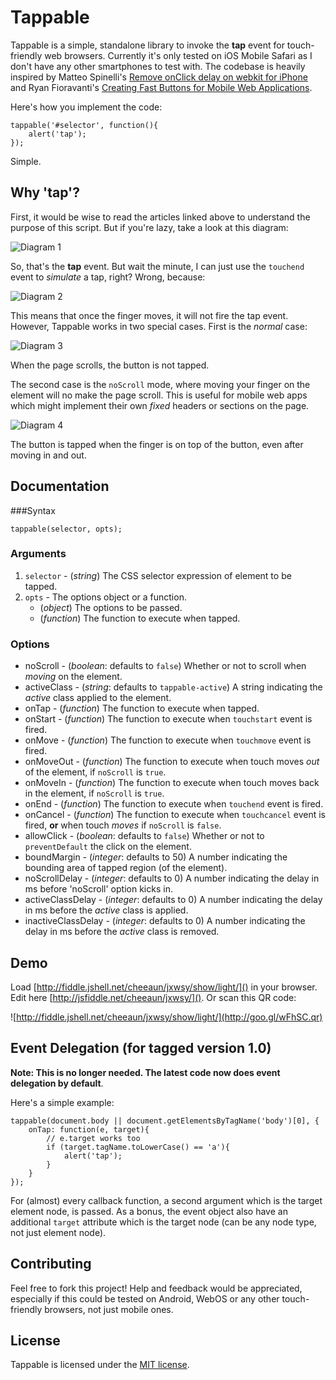 Tappable
========

Tappable is a simple, standalone library to invoke the **tap** event for touch-friendly web browsers. Currently it's only tested on iOS Mobile Safari as I don't have any other smartphones to test with. The codebase is heavily inspired by Matteo Spinelli's [Remove onClick delay on webkit for iPhone](http://cubiq.org/remove-onclick-delay-on-webkit-for-iphone) and Ryan Fioravanti's [Creating Fast Buttons for Mobile Web Applications](http://code.google.com/mobile/articles/fast_buttons.html).

Here's how you implement the code:

	tappable('#selector', function(){
		alert('tap');
	});

Simple.

Why 'tap'?
----------

First, it would be wise to read the articles linked above to understand the purpose  of this script. But if you're lazy, take a look at this diagram:

![Diagram 1](https://github.com/cheeaun/tappable/raw/master/diagrams/diagram-1.png)

So, that's the **tap** event. But wait the minute, I can just use the `touchend` event to *simulate* a tap, right? Wrong, because:

![Diagram 2](https://github.com/cheeaun/tappable/raw/master/diagrams/diagram-2.png)

This means that once the finger moves, it will not fire the tap event. However, Tappable works in two special cases. First is the *normal* case:

![Diagram 3](https://github.com/cheeaun/tappable/raw/master/diagrams/diagram-3.png)

When the page scrolls, the button is not tapped.

The second case is the `noScroll` mode, where moving your finger on the element will no make the page scroll. This is useful for mobile web apps which might implement their own *fixed* headers or sections on the page.

![Diagram 4](https://github.com/cheeaun/tappable/raw/master/diagrams/diagram-4.png)

The button is tapped when the finger is on top of the button, even after moving in and out.

Documentation
-------------

###Syntax

	tappable(selector, opts);

### Arguments

1. `selector` - (*string*) The CSS selector expression of element to be tapped.
2. `opts` - The options object or a function.
	* (*object*) The options to be passed.
	* (*function*) The function to execute when tapped.

### Options

* noScroll - (*boolean*: defaults to `false`) Whether or not to scroll when *moving* on the element.
* activeClass - (*string*: defaults to `tappable-active`) A string indicating the *active* class applied to the element.
* onTap - (*function*) The function to execute when tapped.
* onStart - (*function*) The function to execute when `touchstart` event is fired.
* onMove - (*function*) The function to execute when `touchmove` event is fired.
* onMoveOut - (*function*) The function to execute when touch moves *out* of the element, if `noScroll` is `true`.
* onMoveIn - (*function*) The function to execute when touch moves back in the element, if `noScroll` is `true`.
* onEnd - (*function*) The function to execute when `touchend` event is fired.
* onCancel - (*function*) The function to execute when `touchcancel` event is fired, **or** when touch *moves* if `noScroll` is `false`.
* allowClick - (*boolean*: defaults to `false`) Whether or not to `preventDefault` the click on the element.
* boundMargin - (*integer*: defaults to 50) A number indicating the bounding area of tapped region (of the element).
* noScrollDelay - (*integer*: defaults to 0) A number indicating the delay in ms before 'noScroll' option kicks in.
* activeClassDelay - (*integer*: defaults to 0) A number indicating the delay in ms before the *active* class is applied.
* inactiveClassDelay - (*integer*: defaults to 0) A number indicating the delay in ms before the *active* class is removed.

Demo
----

Load [http://fiddle.jshell.net/cheeaun/jxwsy/show/light/]() in your browser. Edit here [http://jsfiddle.net/cheeaun/jxwsy/](). Or scan this QR code:

![http://fiddle.jshell.net/cheeaun/jxwsy/show/light/](http://goo.gl/wFhSC.qr)

Event Delegation (for tagged version 1.0)
----------------------------------------

**Note: This is no longer needed. The latest code now does event delegation by default**.

Here's a simple example:

	tappable(document.body || document.getElementsByTagName('body')[0], {
		onTap: function(e, target){
			// e.target works too
			if (target.tagName.toLowerCase() == 'a'){
				alert('tap');
			}
		}
	});

For (almost) every callback function, a second argument which is the target element node, is passed. As a bonus, the event object also have an additional `target` attribute which is the target node (can be any node type, not just element node).

Contributing
------------

Feel free to fork this project! Help and feedback would be appreciated, especially if this could be tested on Android, WebOS or any other touch-friendly browsers, not just mobile ones.

License
-------

Tappable is licensed under the [MIT license](http://cheeaun.mit-license.org/).